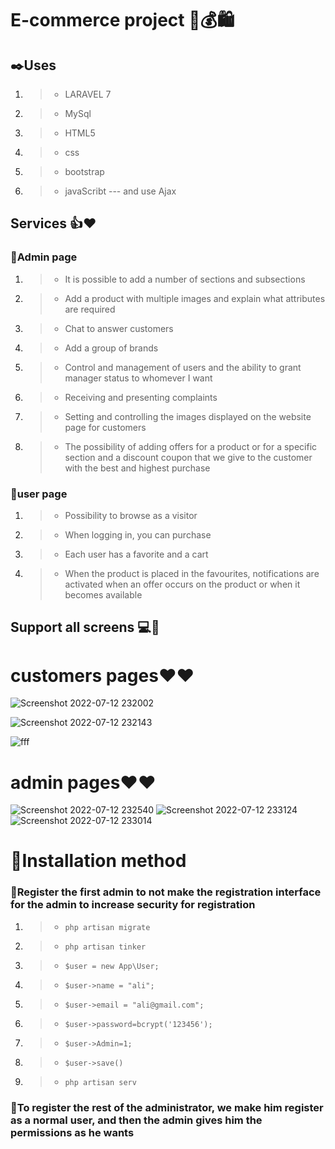 # E-commerce project 🌸💰🛍
## ✒️Uses 
1. > * LARAVEL 7
1. > * MySql
1. > * HTML5
1. > * css
1. > * bootstrap
1. > * javaScribt --- and use Ajax

## Services 👍❤️
### 👤Admin page
1. > * It is possible to add a number of sections and subsections
1. > * Add a product with multiple images and explain what attributes are required   
1. > * Chat to answer customers
1. > * Add a group of brands
1. > * Control and management of users and the ability to grant manager status to whomever I want
1. > * Receiving and presenting complaints
1. > * Setting and controlling the images displayed on the website page for customers
1. > * The possibility of adding offers for a product or for a specific section and a discount coupon that we give to the customer with the best and highest purchase
### 👥user page
1. > * Possibility to browse as a visitor
1. > * When logging in, you can purchase
1. > * Each user has a favorite and a cart
1. > * When the product is placed in the favourites, notifications are activated when an offer occurs on the product or when it becomes available

## Support all screens 💻📱

# customers pages❤️❤️

![Screenshot 2022-07-12 232002](https://user-images.githubusercontent.com/102704259/178589905-7418df89-091d-4ac1-a772-8bc1d88edd46.png)

![Screenshot 2022-07-12 232143](https://user-images.githubusercontent.com/102704259/178590433-77db22e6-191b-4b0e-8517-4a52fe473828.png)

![fff](https://user-images.githubusercontent.com/102704259/178591720-1d23b9ef-5f1d-45ac-8a7a-d29ad6c22576.png)


# admin pages❤️❤️

![Screenshot 2022-07-12 232540](https://user-images.githubusercontent.com/102704259/178590059-b0d4618c-e188-41a4-babd-a6a0667a5c70.png)
![Screenshot 2022-07-12 233124](https://user-images.githubusercontent.com/102704259/178590071-daef3314-b0e2-4988-9af9-3e11212945d4.png)
![Screenshot 2022-07-12 233014](https://user-images.githubusercontent.com/102704259/178590095-0187f200-2e7a-4edb-917d-db0b16e37b6e.png)



# 🚀Installation method
### 📝Register the first admin to not make the registration interface for the admin to increase security for registration
1. > * `php artisan migrate`
1. > * `php artisan tinker`
1. > * `$user = new App\User;`
1. > * `$user->name = "ali";`
1. > * `$user->email = "ali@gmail.com";`
1. > * `$user->password=bcrypt('123456');`
1. > * `$user->Admin=1;`
1. > * `$user->save()`
1. > * `php artisan serv`
### 📒To register the rest of the administrator, we make him register as a normal user, and then the admin gives him the permissions as he wants
